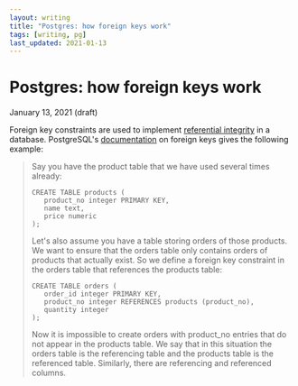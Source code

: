 ```yaml
---
layout: writing
title: "Postgres: how foreign keys work"
tags: [writing, pg]
last_updated: 2021-01-13
---
```

# Postgres: how foreign keys work

January 13, 2021 (draft)

Foreign key constraints are used to implement [referential integrity](https://en.wikipedia.org/wiki/Referential_integrity)
in a database.  PostgreSQL's [documentation](https://www.postgresql.org/docs/8.3/ddl-constraints.html#DDL-CONSTRAINTS-FK)
on foreign keys gives the following example:

> Say you have the product table that we have used several times already:
>
>```
> CREATE TABLE products (
>    product_no integer PRIMARY KEY,
>    name text,
>    price numeric
> );
> ```
> Let's also assume you have a table storing orders of those products. We want to ensure that the orders table only contains orders of products that actually exist. So we define a foreign key constraint in the orders table that references the products table:
> 
>```
> CREATE TABLE orders (
>    order_id integer PRIMARY KEY,
>    product_no integer REFERENCES products (product_no),
>    quantity integer
> );
>```
> Now it is impossible to create orders with product_no entries that do not appear in the products table.
> We say that in this situation the orders table is the referencing table and the products table is the referenced table. Similarly, there are referencing and referenced columns.
